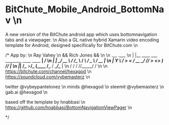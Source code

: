 # BitChute_Mobile_Android_BottomNav \n
A new version of the BitChute android app which uses bottomnavigation tabs and a viewpager. \n
Also a GL native hybrid Xamarin video encoding template for Android, designed specifically for BitChute.com \n

/* App by: \n
    Ray Vahey \n
   && Rich Jones && \n
   \n
.__                                             .___   \n
|  |__   ____ ___  ________     ____   ____   __| _/     \n
|  |  \_/ __ \\  \/  /\__  \   / ___\ /  _ \ / __ |      \n
|   Y  \  ___/ >    <  / __ \_/ /_/  >  <_> ) /_/ |      \n
|___|  /\___  >__/\_ \(____  /\___  / \____/\____ |     \n
     \/     \/      \/     \//_____/             \/  \n
	 \n
https://bitchute.com/channel/hexagod \n
https://soundcloud.com/vybemasterz \n

twitter @vybeypantelonez    \n
minds @hexagod   \n
steemit @vybemasterz   \n
gab.ai @hexagod   \n

based off the template by hnabbasi   \n
https://github.com/hnabbasi/BottomNavigationViewPager   \n

 */
